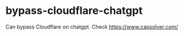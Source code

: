 # bypass-cloudflare-chatgpt
Can bypass Cloudflare on chatgpt. Check https://www.capsolver.com/ 
                                                                                                                                                   